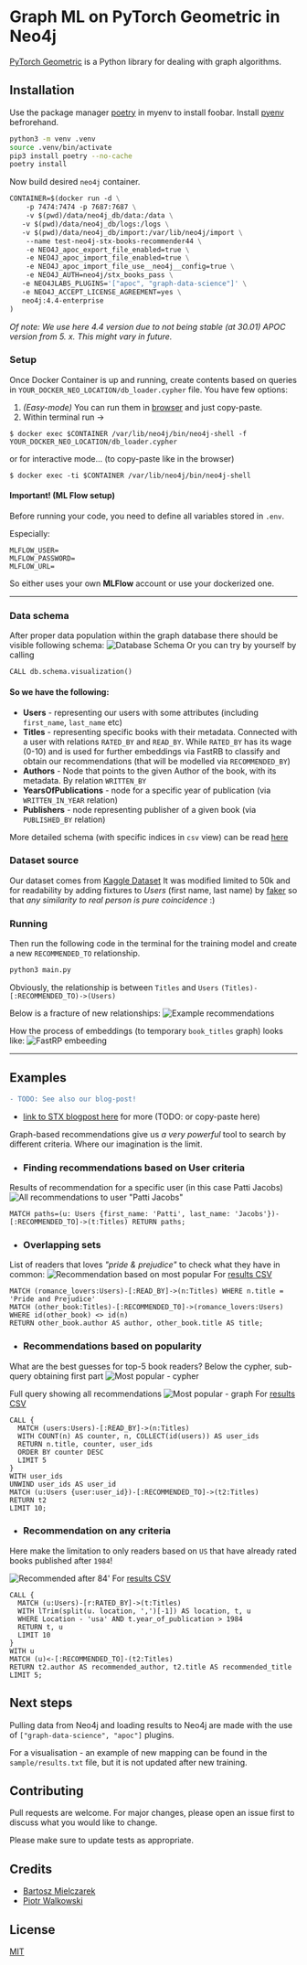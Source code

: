 # Graph ML on PyTorch Geometric in Neo4j

[PyTorch Geometric](https://pytorch-geometric.readthedocs.io/en/latest/) is a Python library for dealing with graph algorithms.

## Installation

Use the package manager [poetry](https://python-poetry.org/) in myenv to install foobar. Install [pyenv](https://github.com/pyenv/pyenv) befrorehand.

```bash
python3 -m venv .venv
source .venv/bin/activate
pip3 install poetry --no-cache   
poetry install
```

Now build desired `neo4j` container.
```dockerfile
CONTAINER=$(docker run -d \
    -p 7474:7474 -p 7687:7687 \
    -v $(pwd)/data/neo4j_db/data:/data \
   -v $(pwd)/data/neo4j_db/logs:/logs \
   -v $(pwd)/data/neo4j_db/import:/var/lib/neo4j/import \
    --name test-neo4j-stx-books-recommender44 \
    -e NEO4J_apoc_export_file_enabled=true \
    -e NEO4J_apoc_import_file_enabled=true \
    -e NEO4J_apoc_import_file_use__neo4j__config=true \
    -e NEO4J_AUTH=neo4j/stx_books_pass \
   -e NEO4JLABS_PLUGINS='["apoc", "graph-data-science"]' \
   -e NEO4J_ACCEPT_LICENSE_AGREEMENT=yes \
   neo4j:4.4-enterprise
)                  
```

*Of note: We use here 4.4 version due to not being stable (at 30.01) APOC version from 5. x. This might vary in future.*

### Setup
Once Docker Container is up and running, create contents based on queries in `YOUR_DOCKER_NEO_LOCATION/db_loader.cypher` file.
You have few options:
1. _(Easy-mode)_ You can run them in [browser](http://localhost:7474/browser) and just copy-paste.
2. Within terminal run ->

`$ docker exec $CONTAINER /var/lib/neo4j/bin/neo4j-shell -f YOUR_DOCKER_NEO_LOCATION/db_loader.cypher`

or for interactive mode... (to copy-paste like in the browser)

`$ docker exec -ti $CONTAINER /var/lib/neo4j/bin/neo4j-shell`

#### Important! (ML Flow setup)

Before running your code, you need to define all variables stored in `.env`.

Especially:
```commandline
MLFLOW_USER=
MLFLOW_PASSWORD=
MLFLOW_URL=
```

So either uses your own **MLFlow** account or use your dockerized one.

---
### Data schema

After proper data population within the graph database there should be visible following schema:
![Database Schema](assets/img/schemat.png)
Or you can try by yourself by calling 
```cypher 
CALL db.schema.visualization()
```
#### So we have the following:
* **Users** - representing our users with some attributes (including `first_name`, `last_name` etc)
* **Titles** - representing specific books with their metadata. Connected with a user with relations `RATED_BY` and `READ_BY`. While `RATED_BY` has its wage (0-10) and is used for further embeddings via FastRB to classify and obtain our recommendations (that will be modelled via `RECOMMENDED_BY`)
* **Authors** - Node that points to the given Author of the book, with its metadata. By relation `WRITTEN_BY`
* **YearsOfPublications** - node for a specific year of publication (via `WRITTEN_IN_YEAR` relation)
* **Publishers** - node representing publisher of a given book (via `PUBLISHED_BY` relation)


More detailed schema (with specific indices in `csv` view) can be read [here](assets/full_schema_prior_mapping.csv) 

### Dataset source
Our dataset comes from [Kaggle Dataset](https://www.kaggle.com/datasets/arashnic/book-recommendation-dataset)
It was modified limited to 50k and for readability by adding fixtures to *Users* (first name, last name) by [faker](https://github.com/joke2k/faker) so that *any similarity to real person is pure coincidence* :)


### Running
Then run the following code in the terminal for the training model and create a new `RECOMMENDED_TO` relationship. 

```bash
python3 main.py
```


Obviously, the relationship is between `Titles` and `Users`
`(Titles)-[:RECOMMENDED_TO)->(Users)`

Below is a fracture of new relationships:
![Example recommendations](assets/img/recommendation_results.png)

How the process of embeddings (to temporary `book_titles` graph) looks like:
![FastRP embeeding](assets/img/fast_rp_embedding.png)


---

## Examples 
```diff
- TODO: See also our blog-post!
```

- [link to STX blogpost here](https://docs.google.com/document/d/1AJ7Gm_Lc-wcRb_IXm1GvShT6c2yQ8Q0csD_6vLwYDLA/edit#) for more (TODO: or copy-paste here)

Graph-based recommendations give us *a very powerful* tool to search by different criteria. Where our imagination is the limit.

* ### Finding recommendations based on User criteria

Results of recommendation for a specific user (in this case Patti Jacobs)
![All recommendations to user "Patti Jacobs"](assets/img/patti_jacobs_recommendations.png)
```cypher
MATCH paths=(u: Users {first_name: 'Patti', last_name: 'Jacobs'})-[:RECOMMENDED_TO]->(t:Titles) RETURN paths;
```

* ### Overlapping sets 

List of readers that loves *"pride & prejudice"* to check what they have in common:
![Recommendation based on most popular](assets/img/pride_1.png)
For [results CSV](assets/pride_recommendations.csv) 

```cypher
MATCH (romance_lovers:Users)-[:READ_BY]->(n:Titles) WHERE n.title = 'Pride and Prejudice'
MATCH (other_book:Titles)-[:RECOMMENDED_T0]->(romance_lovers:Users)
WHERE id(other_book) <> id(n)
RETURN other_book.author AS author, other_book.title AS title;
```

* ### Recommendations based on popularity

What are the best guesses for top-5 book readers?
Below the cypher, sub-query obtaining first part 
![Most popular - cypher](assets/img/most_popular_cypher.png)

Full query showing all recommendations
![Most popular - graph](assets/img/top_based_on_most_popular.png)
For [results CSV](assets/most_popular_books_by_reads.csv)

```cypher
CALL {
  MATCH (users:Users)-[:READ_BY]->(n:Titles)
  WITH COUNT(n) AS counter, n, COLLECT(id(users)) AS user_ids
  RETURN n.title, counter, user_ids
  ORDER BY counter DESC
  LIMIT 5
}
WITH user_ids
UNWIND user_ids AS user_id
MATCH (u:Users {user:user_id})-[:RECOMMENDED_TO]->(t2:Titles)
RETURN t2
LIMIT 10;
```

* ### Recommendation on any criteria

Here make the limitation to only readers based on `US` that have already rated books published after `1984`!

![Recommended after 84'](assets/img/recommended_us_after_1984.png)
For [results CSV](assets/recommended_after_84.csv)

```cypher
CALL {
  MATCH (u:Users)-[r:RATED_BY]->(t:Titles)
  WITH lTrim(split(u. location, ',')[-1]) AS location, t, u
  WHERE Location - 'usa' AND t.year_of_publication > 1984
  RETURN t, u
  LIMIT 10
}
WITH u
MATCH (u)<-[:RECOMMENDED_TO]-(t2:Titles)
RETURN t2.author AS recommended_author, t2.title AS recommended_title
LIMIT 5;
```

## Next steps
Pulling data from Neo4j and loading results to Neo4j are made with the use of `["graph-data-science", "apoc"]` plugins.

For a visualisation - an example of new mapping can be found in the `sample/results.txt` file, but it is not updated after new training.

## Contributing

Pull requests are welcome. For major changes, please open an issue first
to discuss what you would like to change.

Please make sure to update tests as appropriate.

## Credits
* [Bartosz Mielczarek](https://www.linkedin.com/in/bartosz-mielczarek-647346117)
* [Piotr Walkowski](https://www.linkedin.com/in/piotrwalkowski/)


## License

[MIT](https://choosealicense.com/licenses/mit/)
